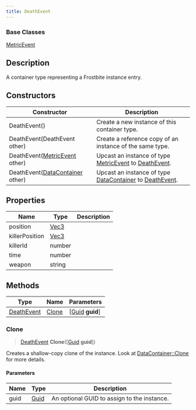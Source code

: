 ```yaml
---
title: DeathEvent
---
```

### Base Classes

[MetricEvent](/vext/ref/fb/metricevent/)

## Description

A container type representing a Frostbite instance entry.

## Constructors

| Constructor                                                           | Description                                                                                                 |
| --------------------------------------------------------------------- | ----------------------------------------------------------------------------------------------------------- |
| DeathEvent()                                                          | Create a new instance of this container type.                                                               |
| DeathEvent(DeathEvent other)                                          | Create a reference copy of an instance of the same type.                                                    |
| DeathEvent([MetricEvent](/vext/ref/fb/metricevent/) other)                          | Upcast an instance of type [MetricEvent](/vext/ref/fb/metricevent/) to [DeathEvent](/vext/ref/fb/deathevent/).                          |
| DeathEvent([DataContainer](/vext/ref/shared/class/datacontainer) other) | Upcast an instance of type [DataContainer](/vext/ref/shared/class/datacontainer) to [DeathEvent](/vext/ref/fb/deathevent/). |

## Properties

| Name           | Type                              | Description |
| -------------- | --------------------------------- | ----------- |
| position       | [Vec3](/vext/ref/shared/class/vec3) |             |
| killerPosition | [Vec3](/vext/ref/shared/class/vec3) |             |
| killerId       | number                            |             |
| time           | number                            |             |
| weapon         | string                            |             |

## Methods

| Type                     | Name            | Parameters                                     |
| ------------------------ | --------------- | ---------------------------------------------- |
| [DeathEvent](/vext/ref/fb/deathevent/) | [Clone](#clone) | \[[Guid](/vext/ref/shared/class/guid) **guid**\] |

### Clone

> [DeathEvent](/vext/ref/fb/deathevent/) **Clone**(\[[Guid](/vext/ref/shared/class/guid) **guid**\])

Creates a shallow-copy clone of the instance. Look at [DataContainer::Clone](/vext/ref/shared/class/datacontainer#clone) for more details.

#### Parameters

| Name | Type         | Description                                 |
| ---- | ------------ | ------------------------------------------- |
| guid | [Guid](/vext/ref/shared/class/guid/) | An optional GUID to assign to the instance. |

